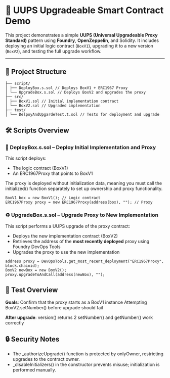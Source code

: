 # 🧱 UUPS Upgradeable Smart Contract Demo

This project demonstrates a simple **UUPS (Universal Upgradeable Proxy Standard)** pattern using **Foundry**, **OpenZeppelin**, and Solidity. It includes deploying an initial logic contract (`BoxV1`), upgrading it to a new version (`BoxV2`), and testing the full upgrade workflow.

---

## 📁 Project Structure

```
├── script/
│ ├── DeployBox.s.sol // Deploys BoxV1 + ERC1967 Proxy
│ └── UpgradeBox.s.sol // Deploys BoxV2 and upgrades the proxy
├── src/
│ ├── BoxV1.sol // Initial implementation contract
│ └── BoxV2.sol // Upgraded implementation
├── test/
│ └── DelpoyAndUpgardeTest.t.sol // Tests for deployment and upgrade
```
## 🛠️ Scripts Overview

### 🔧 DeployBox.s.sol – Deploy Initial Implementation and Proxy
This script deploys:

- The logic contract (BoxV1)
- An ERC1967Proxy that points to BoxV1

The proxy is deployed without initialization data, meaning you must call the initialized() function separately to set up ownership and proxy functionality.
```
BoxV1 box = new BoxV1(); // Logic contract
ERC1967Proxy proxy = new ERC1967Proxy(address(box), ""); // Proxy
```

### ♻️ UpgradeBox.s.sol – Upgrade Proxy to New Implementation

This script performs a UUPS upgrade of the proxy contract:
- Deploys the new implementation contract (BoxV2)
- Retrieves the address of the **most recently deployed** proxy using Foundry DevOps Tools
- Upgrades the proxy to use the new implementation
```
address proxy = DevOpsTools.get_most_recent_deployment("ERC1967Proxy", block.chainid);
BoxV2 newBox = new BoxV2();
proxy.upgradeToAndCall(address(newBox), "");
```

## 🧪 Test Overview
**Goals**:
Confirm that the proxy starts as a BoxV1 instance
Attempting BoxV2.setNumber() before upgrade should fail

**After upgrade**:
version() returns 2
setNumber() and getNumber() work correctly

## 🔒 Security Notes
- The _authorizeUpgrade() function is protected by onlyOwner, restricting upgrades to the contract owner.
- _disableInitializers() in the constructor prevents misuse; initialization is performed manually.


